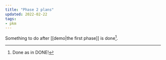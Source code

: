 ```yaml
---
title: "Phase 2 plans"
updated: 2022-02-22
tags:
- pkm
---
```


Something to do after [[demo|the first phase]] is done[^1].

[^1]: Done as in DONE!